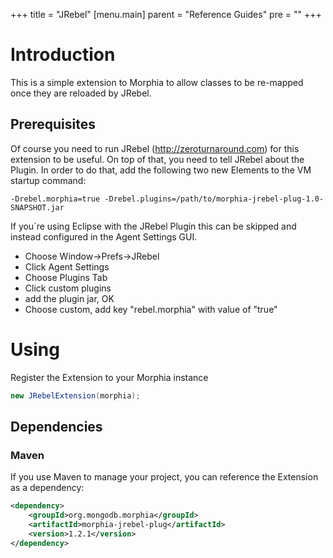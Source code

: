 +++
title = "JRebel"
[menu.main]
  parent = "Reference Guides"
  pre = "<i class='fa fa-file-text-o'></i>"
+++

# Introduction

This is a simple extension to Morphia to allow classes to be re-mapped once they are reloaded by JRebel.

## Prerequisites

Of course you need to run JRebel (http://zeroturnaround.com) for this extension to be useful.
On top of that, you need to tell JRebel about the Plugin. In order to do that, add the following two new Elements to the VM startup command:

```
-Drebel.morphia=true -Drebel.plugins=/path/to/morphia-jrebel-plug-1.0-SNAPSHOT.jar
```

If you´re using Eclipse with the JRebel Plugin this can be skipped and instead configured in the Agent Settings GUI.
- Choose Window->Prefs->JRebel
- Click Agent Settings
- Choose Plugins Tab
- Click custom plugins
- add the plugin jar, OK
- Choose custom, add key "rebel.morphia" with value of "true"

# Using
Register the Extension to your Morphia instance

```java
new JRebelExtension(morphia);
```

## Dependencies

### Maven
If you use Maven to manage your project, you can reference the Extension as a dependency:
  
```xml
<dependency>
    <groupId>org.mongodb.morphia</groupId>
    <artifactId>morphia-jrebel-plug</artifactId>
    <version>1.2.1</version>
</dependency>
```

